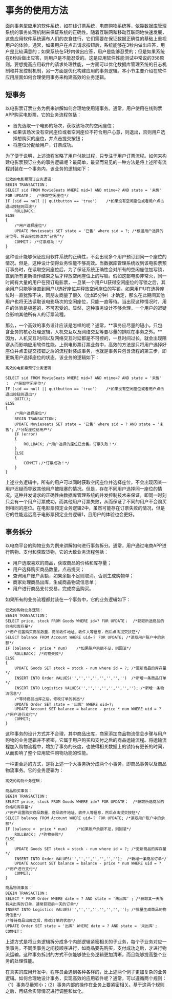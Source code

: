 # 事务的使用方法

面向事务型应用的软件系统，如在线订票系统，电商购物系统等，依靠数据库管理系统的事务处理机制来保证系统的正确性。随着互联网和移动互联网地快速发展，这些应用软件系统遍布人们的衣食住行，它们需要在保证数据正确性的基础上重视用户的体验。通常，如果用户在点击请求按钮后，系统能够在3秒内做出应答，用户是比较满意的；如果系统在5秒内做出应答，用户是能够忍受的；但是如果系统在8秒后做出应答，则用户是不能忍受的。这是应用软件性能测试中常说的358原则。要想提高应用软件的请求处理性能，一方面可以优化数据库管理系统的日志机制和并发控制机制，另一方面是优化构建应用的事务逻辑。本小节主要介绍在软件应用层面如何合理使用事务来构建高效的业务逻辑。


## 短事务
以电影票订票业务为例来讲解如何合理地使用短事务。通常，用户使用在线购票APP购买电影票，它的业务流程包括：

* 首先选取一个电影的场次，获取该场次的空闲座位；
* 如果该场次没有空闲座位或者空闲座位不符合用户心意，则退出，否则用户选择想购买的座位，并点击提交按钮；
* 将座位分配给用户，订票成功。

为了便于说明，上述流程省略了用户付款过程，只专注于用户订票流程。如何来构建电影票预订业务的事务逻辑呢？最简单，最显而易见的一种方法是将上述所有流程封装在一个事务内，该业务的逻辑如下：

```bson
低效的电影票预订业务逻辑：
BEGIN TRANSACTION；
SELECT sid FROM MovieSeats WHERE mid=? AND mtime=? AND state = '未售' FOR UPDATE；  /*获取空闲座位*/
IF (sid == null || quitbutton == 'true')    /*如果没有空闲座位或者用户点击退出按钮则回滚*/
	ROLLBACK;                
ELSE
{
	/*用户选择座位*/
	UPDATE Movieseats SET state = '已售' where sid = ?; /*根据用户选择的座位号，将该座位修改为“已售”*/
	COMMIT； /*订票成功！*/	
}
```
这种设计能够保证应用软件系统的正确性，不会出现多个用户预订到同一个座位的情况。但是，这种设计使得业务性能不够高效。当数据库管理系统收到该电影票预订事务时，在读取空闲座位后，为了保证系统正确性会对所有的空闲座位加写锁，直到所有更新操作结束之后才释放空闲座位上的写锁。假如这部电影非常火，同一时间有大量的用户在预订电影票，一旦某一个用户U获得空闲座位的写锁之后，其余用户只能等待直到用户U选好座位并释放空闲座位的写锁。如果用户U在选择座位时一直犹豫不决，同朋友商量了很久（比如5分钟）才确定，那么在此期间其他用户也将无法读取该电影场次的空闲座位，只能一直等待。当出现这种情况时，用户的体验是极差的，不可忍受的。显然，这种事务设计不够合理，一个用户的迟疑会影响其他所有人的订票流程。

那么，一个高效的事务设计应该是怎样的呢？通常，**事务应尽量的短小，只包含业务的核心处理逻辑，人机交互以及网络交互等要尽量的排除在事务之外。**因为，人机交互时间以及网络交互时延都是不可控的，一旦时间过长，就会出现阻塞从而影响应用软件性能。上例电影票订票业务中，高效的方法是只将用户选择好座位并点击提交按钮之后的流程封装成事务，也就是事务只包含流程的第三步，即更新用户选择座位的状态。该业务的逻辑如下：

```bson
高效的电影票预订业务逻辑：

SELECT sid FROM MovieSeats WHERE mid=? AND mtime=? AND state = '未售' ；  /*获取空闲座位*/
IF (sid == null || quitbutton == 'true')    /*如果没有空闲座位或者用户点击退出按钮则退出*/
	QUIT();                
ELSE
{
	/*用户选择座位*/
	BEGIN TRANSACTION；
	UPDATE Movieseats SET state = '已售' where sid = ? AND state = '未售'; /*分配座位给用户*/
	IF (error)
	{
		ROLLBACK; /*用户选择的座位已出售。订票失败！*/
	}
	ELSE
	{
		COMMIT；/*订票成功！*/
	}
}
```
上述业务逻辑中，所有的用户可以同时获取空闲座位并选择座位，不会出现因某一用户迟疑而导致其他用户被阻塞的情况。但是，存在不同用户选择同一座位的情况。这种并发请求的正确性由数据库管理系统的并发控制技术来保证，即同一时刻只会有一个用户订票成功，而其他用户订票失败，从而保证了不同的用户不会购买到相同的座位。在电影票预定业务逻辑2中，虽然可能存在订票失败的情况，但是它的性能远远高于电影票预定业务逻辑1，且用户的体验也会更好。

## 事务拆分

以电商平台的购物业务为例来讲解如何进行事务拆分。通常，用户通过电商APP进行购物、支付和获取货物，它的大致业务流程包括：

* 用户选取喜欢的商品，获取商品的价格和库存量；
* 用户选择购买商品数量，点击提交；
* 查询用户账户余额，如果余额不足则取消，否则生成购物单；
* 商家处理商品出库，生成商品物流信息单；
* 用户进行商品支付交易，完成商品购买。

如果所有的业务流程都封装在一个事务中，它的业务逻辑如下：

```bson
低效的购物业务逻辑：
BEGIN TRANSACTION；
SELECT price, stock FROM Goods WHERE id=? FOR UPDATE；  /*获取所选商品的价格和库存量*/
/*用户设置购买商品数量，商品收件地址、收件人等信息，然后点击提交按钮*/
SELECT balance FROM Account WHERE uid=？ FOR UPDATE; /*读取用户账户中的余额*/
IF (balance <  price * num)    /*如果账户余额不足，则回滚*/
	ROLLBACK； /*购物失败*/      
ELSE
{
	UPDATE Goods SET stock = stock - num where id = ?; /*更新商品的库存量*/
	INSERT INTO Order VALUES('','','','','','','','')  /*新增一条商品订单*/
	INSERT INTO Logistics VALUES('','','','','','','',''); /*新增一条物流信息*/
	/*等待商品出库之后，修改订单的状态*/
	UPDATE Order SET state = '出库' WHERE oid=?;
	UPDATE Account SET balance = balance - price * num WHERE uid = ? /*用户进行支付*/
	COMMIT;
}
```
这种事务的设计方式并不合理，其中商品出库，商家添加商品物流信息步骤与用户购物的业务逻辑并不紧密，它属于用户购买和支付之后的商品运输流程。将运输流程加入购物流程中，增加了事务的长度，也使得相关数据上的锁持有更长的时间，从而影响了整个应用软件购物功能的性能。

一种更合适的方式，是将上述一个大事务拆分成两个小事务，即商品事务以及商品物流事务。它的业务逻辑为：

```bson
高效的购物业务逻辑：

商品购买事务：
BEGIN TRANSACTION；
SELECT price, stock FROM Goods WHERE id=? FOR UPDATE；  /*获取所选商品的价格和库存量*/
/*用户设置购买商品数量，商品收件地址、收件人等信息，然后点击提交按钮*/
SELECT balance FROM Account WHERE uid=？ FOR UPDATE; /*读取用户账户中的余额*/
IF (balance <  price * num)    /*如果账户余额不足，则回滚*/
	ROLLBACK； /*购物失败*/      
ELSE
{
	UPDATE Goods SET stock = stock - num where id = ?; /*更新商品的库存量*/
	INSERT INTO Order VALUES('','','','','','','');  /*新增一条商品订单*/
	UPDATE Account SET balance = balance - price * num WHERE uid = ? /*用户进行支付*/
	COMMIT;
}

商品物流事务：
BEGIN TRANSACTION；
SELECT * FROM Order WHERE date = ? AND state = '未出库' ; /*获取某一天所有未出库的订单，通常获取前一天的订单*/
INSERT INTO Logistics VALUES('','','','','','','',''); /*批量生成商品的物流信息*/
/*等待商品出库之后，修改订单的状态*/
UPDATE Order SET state = '出库' WHERE date = ? AND state = '未出库';
COMMIT；
```
上述方式是将业务逻辑拆分成多个内部逻辑紧密相关的子业务，每个子业务对应一类事务，不同类事务之间按顺序进行，如商品要先购买，支付成功之后，才进行物流运输。这种事务拆封的方式不仅能够使业务逻辑更加清晰，而且能够提高整个业务的处理性能。

在真实的应用开发中，程序员会遇到各种各样的，比上述两个例子更加复杂的业务逻辑。如何合理地设计事务，实现高效的应用软件呢？通常，可以遵循两个规则：（1）事务尽量短小；（2）事务内部的操作在业务上要紧密相关。基于这两个规则之后，再结合实际情况进行调整和优化。



























